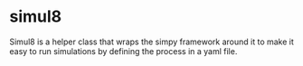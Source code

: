 # simul8
Simul8 is a helper class that wraps the simpy framework around it to make it easy to run simulations by defining the process in a yaml file.
